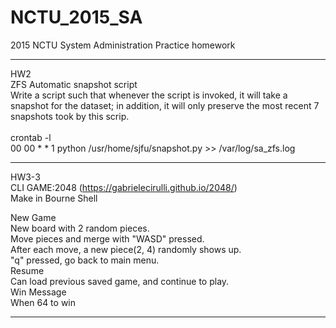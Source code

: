# NCTU_2015_SA
2015 NCTU System Administration Practice homework

--------------------------------------------------------------
HW2<br>
ZFS Automatic snapshot script<br>
Write a script such that whenever the script is invoked, it will take a snapshot for the dataset; in addition, it will only preserve the most recent 7 snapshots took by this scrip.<br>
<br>
crontab -l<br>
00 00 * * 1 python /usr/home/sjfu/snapshot.py >> /var/log/sa_zfs.log<br>

--------------------------------------------------------------
HW3-3 <br>
CLI GAME:2048 (https://gabrielecirulli.github.io/2048/)<br>
Make in Bourne Shell<br>

New Game<br>
New board with 2 random pieces. <br>
Move pieces and merge with "WASD" pressed.<br>
After each move, a new piece(2, 4) randomly shows up.<br>
"q" pressed, go back to main menu.<br>
Resume<br>
Can load previous saved game, and continue to play.<br>
Win Message<br>
When 64 to win<br>

--------------------------------------------------------------
